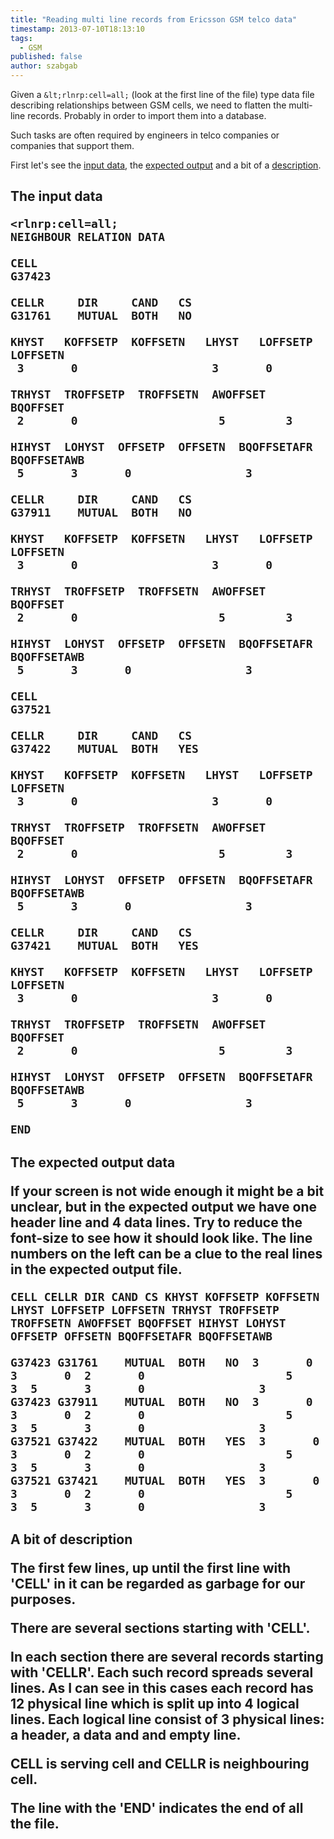 ```yaml
---
title: "Reading multi line records from Ericsson GSM telco data"
timestamp: 2013-07-10T18:13:10
tags:
  - GSM
published: false
author: szabgab
---
```



Given a `&lt;rlnrp:cell=all;` (look at the first line of the file)
type data file describing relationships between GSM cells,
we need to flatten the multi-line records. Probably in order to import them into a database.

Such tasks are often required by engineers in telco companies or companies that support them.



First let's see the [input data](#input), the [expected output](#output) and
a bit of a [description](#description).

<h2 id="input">The input data

```
<rlnrp:cell=all;
NEIGHBOUR RELATION DATA

CELL
G37423

CELLR     DIR     CAND   CS
G31761    MUTUAL  BOTH   NO

KHYST   KOFFSETP  KOFFSETN   LHYST   LOFFSETP  LOFFSETN
 3       0                    3       0

TRHYST  TROFFSETP  TROFFSETN  AWOFFSET  BQOFFSET
 2       0                     5         3

HIHYST  LOHYST  OFFSETP  OFFSETN  BQOFFSETAFR  BQOFFSETAWB
 5       3       0                 3

CELLR     DIR     CAND   CS
G37911    MUTUAL  BOTH   NO

KHYST   KOFFSETP  KOFFSETN   LHYST   LOFFSETP  LOFFSETN
 3       0                    3       0

TRHYST  TROFFSETP  TROFFSETN  AWOFFSET  BQOFFSET
 2       0                     5         3

HIHYST  LOHYST  OFFSETP  OFFSETN  BQOFFSETAFR  BQOFFSETAWB
 5       3       0                 3

CELL
G37521

CELLR     DIR     CAND   CS
G37422    MUTUAL  BOTH   YES

KHYST   KOFFSETP  KOFFSETN   LHYST   LOFFSETP  LOFFSETN
 3       0                    3       0

TRHYST  TROFFSETP  TROFFSETN  AWOFFSET  BQOFFSET
 2       0                     5         3

HIHYST  LOHYST  OFFSETP  OFFSETN  BQOFFSETAFR  BQOFFSETAWB
 5       3       0                 3

CELLR     DIR     CAND   CS
G37421    MUTUAL  BOTH   YES

KHYST   KOFFSETP  KOFFSETN   LHYST   LOFFSETP  LOFFSETN
 3       0                    3       0

TRHYST  TROFFSETP  TROFFSETN  AWOFFSET  BQOFFSET
 2       0                     5         3

HIHYST  LOHYST  OFFSETP  OFFSETN  BQOFFSETAFR  BQOFFSETAWB
 5       3       0                 3

END
```

<h2 id="output">The expected output data

If your screen is not wide enough it might be a bit unclear, but in the expected output we have one header line and 4 data lines.
Try to reduce the font-size to see how it should look like. The line numbers on the left can be a clue to the real lines in the expected
output file.

```
CELL CELLR DIR CAND CS KHYST KOFFSETP KOFFSETN LHYST LOFFSETP LOFFSETN TRHYST TROFFSETP TROFFSETN AWOFFSET BQOFFSET HIHYST LOHYST OFFSETP OFFSETN BQOFFSETAFR BQOFFSETAWB

G37423 G31761    MUTUAL  BOTH   NO  3       0                    3       0  2       0                     5         3  5       3       0                 3
G37423 G37911    MUTUAL  BOTH   NO  3       0                    3       0  2       0                     5         3  5       3       0                 3
G37521 G37422    MUTUAL  BOTH   YES  3       0                    3       0  2       0                     5         3  5       3       0                 3
G37521 G37421    MUTUAL  BOTH   YES  3       0                    3       0  2       0                     5         3  5       3       0                 3
```

<h2 id="description">A bit of description

The first few lines, up until the first line with 'CELL' in it can be regarded as garbage for our purposes.

There are several sections starting with 'CELL'.

In each section there are several records starting with 'CELLR'. Each such record spreads several lines.
As I can see in this cases each record has 12 physical line which is split up into 4 logical lines.
Each logical line consist of 3 physical lines: a header, a data and and empty line.

CELL is serving cell and CELLR is neighbouring cell.

The line with the 'END' indicates the end of all the file.

